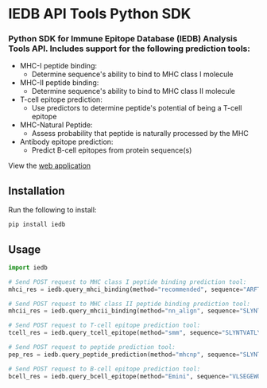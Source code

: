 
# IEDB API Tools Python SDK  
  
### Python SDK for Immune Epitope Database (IEDB) Analysis Tools API. Includes support for the following prediction tools:  
  
- MHC-I peptide binding:  
  - Determine sequence's ability to bind to MHC class I molecule  
- MHC-II peptide binding:  
  - Determine sequence's ability to bind to MHC class II molecule  
- T-cell epitope prediction:  
  - Use predictors to determine peptide's potential of being a T-cell epitope  
- MHC-Natural Peptide:  
  - Assess probability that peptide is naturally processed by the MHC  
- Antibody epitope prediction:  
  - Predict B-cell epitopes from protein sequence(s)
  
View the [web application](http://tools.iedb.org/main/)  
  
## Installation  
  
Run the following to install:
```python  
pip install iedb
```  

## Usage  
  
```python
import iedb

# Send POST request to MHC class I peptide binding prediction tool:
mhci_res = iedb.query_mhci_binding(method="recommended", sequence="ARFTGIKTA", allele="HLA-A*02:01", length=8)

# Send POST request to MHC class II peptide binding prediction tool:
mhcii_res = iedb.query_mhcii_binding(method="nn_align", sequence="SLYNTVATLYCVHQRIDV", allele="HLA-DRB1*01:01", length=None)

# Send POST request to T-cell epitope prediction tool:
tcell_res = iedb.query_tcell_epitope(method="smm", sequence="SLYNTVATLYCVHQRIDV", allele="HLA-A*01:01", length=9, proteasome='immuno')

# Send POST request to peptide prediction tool:
pep_res = iedb.query_peptide_prediction(method="mhcnp", sequence="SLYNTVATLYCVHQRIDV", allele="HLA-A*02:01", length=9)

# Send POST request to B-cell epitope prediction tool:
bcell_res = iedb.query_bcell_epitope(method="Emini", sequence="VLSEGEWQLVLHVWAKVEADVAGHGQDILIRLFKSHPETLEKFDRFKHLKTE", window_size=9)

```